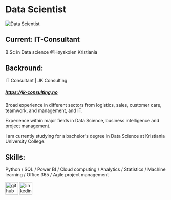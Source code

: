 # Data Scientist
![Data Scientist](https://miro.medium.com/max/870/1*14v1pUZwr516557dpS-oYw.jpeg)

## Current: IT-Consultant
B.Sc in Data science
@Høyskolen Kristiania

## Backround:
IT Consultant | JK Consulting
##### https://jk-consulting.no

Broad experience in different sectors from logistics, sales, customer care, teamwork, and management, and IT. 

Experience within major fields in Data Science, business intelligence and project management. 

I am currently studying for a bachelor's degree in Data Science at Kristiania University College. 

## Skills:
Python / SQL / Power BI / Cloud computing / Analytics / Statistics /
Machine learning / Office 365 / Agile project management


[<img src='https://cdn.jsdelivr.net/npm/simple-icons@3.0.1/icons/github.svg' alt='github' height='40'>](https://github.com/Kozter)  [<img src='https://cdn.jsdelivr.net/npm/simple-icons@3.0.1/icons/linkedin.svg' alt='linkedin' height='40'>](https://www.linkedin.com/in/jørgen-andre-koster-0b3760190/)  
